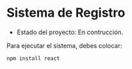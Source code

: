 <h1> Sistema de Registro</h1>

- Estado del proyecto: En contrucción.

Para ejecutar el sistema, debes colocar:

```npm install react```
